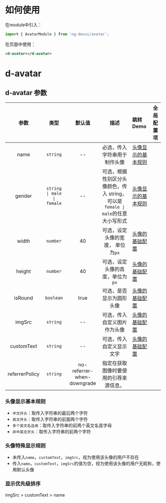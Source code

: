 # 如何使用

在module中引入：

```ts
import { AvatarModule } from 'ng-devui/avatar';
```

在页面中使用：

```xml
<d-avatar></d-avatar>
```

# d-avatar
## d-avatar 参数

|    参数    |          类型          | 默认值 | 描述                                                                        | 跳转 Demo                                                     |全局配置项| 
| :----------------: | :--------: | :--------------------: | :--: | :-------------------------------------------------------------------------- | ------------------------------------------------------------- |
|    name    |        `string`        |  --  | 必选，传入字符串用于制作头像                                                | [头像显示的基本规则](demo#basic-rules)     |
|   gender   | `string \| male \| female` |  --  | 可选，根据性别区分头像颜色，传入 string，可以是`female \| male`的任意大小写形式 | [头像显示的基本规则](demo#basic-rules)     |
|   width    |        `number`        |  40  | 可选，设定头像的宽度， 单位为`px`                                            | [头像的基础配置](demo#basic-configuration) |
|   height   |        `number`        |  40  | 可选，设定头像的高度，单位为`px`                                            | [头像的基础配置](demo#basic-configuration) |
|  isRound   |       `boolean`        | true | 可选，是否显示为圆形头像                                                    | [头像的基础配置](demo#basic-configuration) |
|   imgSrc   |        `string`        |  --  | 可选，传入自定义图片作为头像                                                | [头像的基础配置](demo#basic-configuration) |
| customText |        `string`        |  --  | 可选，传入自定义显示文字                                                    | [头像的基础配置](demo#basic-configuration) |
| referrerPolicy |        `string`        |  no-referrer-when-downgrade  | 指定在获取图像时要使用的引荐来源信息。 |   |

### 头像显示基本规则

- `中文开头`：取传入字符串的最后两个字符
- `英文开头`：取传入字符串的前面两个字符
- `多个英文名连用`：取传入字符串的前两个英文名首字母
- `非中英文开头`：取传入字符串的前两个字符

### 头像特殊显示规则

- 未传入`name`，`customText`，`imgSrc`，视为使用该头像的用户不存在
- 传入`name`，`customText`，`imgSrc`的值为空，视为使用该头像的用户无昵称，使用默认头像

### 显示优先级排序

imgSrc > customText > name
